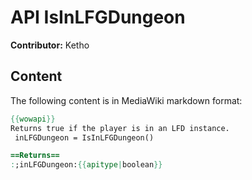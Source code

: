 # API IsInLFGDungeon

**Contributor:** Ketho

## Content

The following content is in MediaWiki markdown format:

```mediawiki
{{wowapi}}
Returns true if the player is in an LFD instance.
 inLFGDungeon = IsInLFGDungeon()

==Returns==
:;inLFGDungeon:{{apitype|boolean}}
```